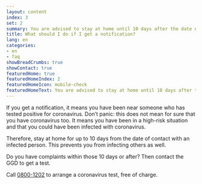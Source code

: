 ```yaml
---
layout: content
index: 3
set: 2
summary: You are advised to stay at home until 10 days after the date of contact. Do you have complaints? Then make sure you are tested.
title: What should I do if I get a notification? 
lang: en
categories:
- en
- faq
showBreadCrumbs: true
showContact: true
featuredHome: true
featuredHomeIndex: 2
featuredHomeIcon: mobile-check
featuredHomeText: You are advised to stay at home until 10 days after the date of the contact. Do you have complaints? Then make sure you are tested.
---
```


If you get a notification, it means you have been near someone who has tested positive for coronavirus. Don’t panic: this does not mean for sure that you have coronavirus too. It means you have been in a high-risk situation and that you could have been infected with coronavirus. 

Therefore, stay at home for up to 10 days from the date of contact with an infected person. This prevents you from infecting others as well.

Do you have complaints within those 10 days or after? Then contact the GGD to get a test.

Call [0800-1202](tel:+318001202) to arrange a coronavirus test, free of charge.


